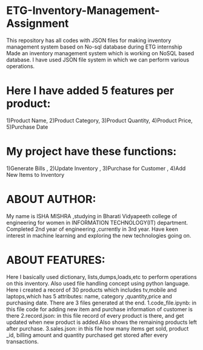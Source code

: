 # ETG-Inventory-Management-Assignment
This repository has all codes with JSON files for making inventory management system based on No-sql  database during ETG internship
Made an inventory management system which is working on NoSQL based database.
I have used JSON file system in which we can perform various operations.
# Here I have added 5 features per product:
1)Product Name, 2)Product Category, 3)Product Quantity, 4)Product Price, 5)Purchase Date

# My project have these functions:
 1)Generate Bills , 2)Update Inventory , 3)Purchase for Customer , 4)Add New Items to Inventory

# ABOUT AUTHOR:
 My name is ISHA MISHRA ,studying in Bharati Vidyapeeth college of engineering for women 
 in INFORMATION TECHNOLOGY(IT) department. Completed 2nd year of engineering ,currently in 3rd year.
 Have keen interest in machine learning and exploring the new technologies going on.
 
# ABOUT FEATURES:
Here I basically used dictionary, lists,dumps,loads,etc to perform operations on this inventory. Also used file handling concept using python language.
Here i created a record of 30 products which includes tv,mobile and laptops,which has 5 attributes: name, category ,quantity,price and purchasing date.
There are 3 files generated at the end.
 1.code_file.ipynb: in this file code for adding new item and purchase information of customer is there
 2.record.json: in this file record of every product is there, and get updated when new product is added.Also shows the remaining products left after purchase.
 3.sales.json: in this file how many items get sold, product _id, billing amount and quantity purchased get stored after every transactions. 
